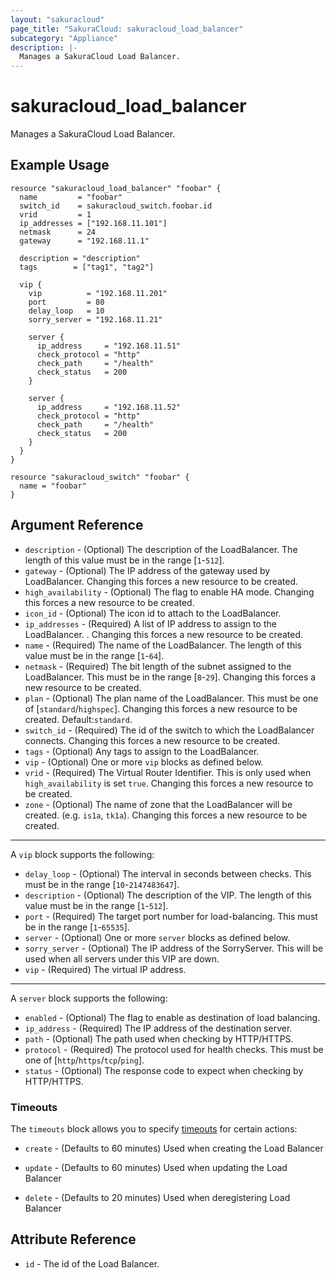 ```yaml
---
layout: "sakuracloud"
page_title: "SakuraCloud: sakuracloud_load_balancer"
subcategory: "Appliance"
description: |-
  Manages a SakuraCloud Load Balancer.
---
```


# sakuracloud_load_balancer

Manages a SakuraCloud Load Balancer.

## Example Usage

```hcl
resource "sakuracloud_load_balancer" "foobar" {
  name         = "foobar"
  switch_id    = sakuracloud_switch.foobar.id
  vrid         = 1
  ip_addresses = ["192.168.11.101"]
  netmask      = 24
  gateway      = "192.168.11.1"

  description = "description"
  tags        = ["tag1", "tag2"]

  vip {
    vip          = "192.168.11.201"
    port         = 80
    delay_loop   = 10
    sorry_server = "192.168.11.21"

    server {
      ip_address     = "192.168.11.51"
      check_protocol = "http"
      check_path     = "/health"
      check_status   = 200
    }

    server {
      ip_address     = "192.168.11.52"
      check_protocol = "http"
      check_path     = "/health"
      check_status   = 200
    }
  }
}

resource "sakuracloud_switch" "foobar" {
  name = "foobar"
}
```
## Argument Reference

* `description` - (Optional) The description of the LoadBalancer. The length of this value must be in the range [`1`-`512`].
* `gateway` - (Optional) The IP address of the gateway used by LoadBalancer. Changing this forces a new resource to be created.
* `high_availability` - (Optional) The flag to enable HA mode. Changing this forces a new resource to be created.
* `icon_id` - (Optional) The icon id to attach to the LoadBalancer.
* `ip_addresses` - (Required) A list of IP address to assign to the LoadBalancer. . Changing this forces a new resource to be created.
* `name` - (Required) The name of the LoadBalancer. The length of this value must be in the range [`1`-`64`].
* `netmask` - (Required) The bit length of the subnet assigned to the LoadBalancer. This must be in the range [`8`-`29`]. Changing this forces a new resource to be created.
* `plan` - (Optional) The plan name of the LoadBalancer. This must be one of [`standard`/`highspec`]. Changing this forces a new resource to be created. Default:`standard`.
* `switch_id` - (Required) The id of the switch to which the LoadBalancer connects. Changing this forces a new resource to be created.
* `tags` - (Optional) Any tags to assign to the LoadBalancer.
* `vip` - (Optional) One or more `vip` blocks as defined below.
* `vrid` - (Required) The Virtual Router Identifier. This is only used when `high_availability` is set `true`. Changing this forces a new resource to be created.
* `zone` - (Optional) The name of zone that the LoadBalancer will be created. (e.g. `is1a`, `tk1a`). Changing this forces a new resource to be created.


---

A `vip` block supports the following:

* `delay_loop` - (Optional) The interval in seconds between checks. This must be in the range [`10`-`2147483647`].
* `description` - (Optional) The description of the VIP. The length of this value must be in the range [`1`-`512`].
* `port` - (Required) The target port number for load-balancing. This must be in the range [`1`-`65535`].
* `server` - (Optional) One or more `server` blocks as defined below.
* `sorry_server` - (Optional) The IP address of the SorryServer. This will be used when all servers under this VIP are down.
* `vip` - (Required) The virtual IP address.

---

A `server` block supports the following:

* `enabled` - (Optional) The flag to enable as destination of load balancing.
* `ip_address` - (Required) The IP address of the destination server.
* `path` - (Optional) The path used when checking by HTTP/HTTPS.
* `protocol` - (Required) The protocol used for health checks. This must be one of [`http`/`https`/`tcp`/`ping`].
* `status` - (Optional) The response code to expect when checking by HTTP/HTTPS.


### Timeouts

The `timeouts` block allows you to specify [timeouts](https://www.terraform.io/docs/configuration/resources.html#operation-timeouts) for certain actions:

* `create` - (Defaults to 60 minutes) Used when creating the Load Balancer


* `update` - (Defaults to 60 minutes) Used when updating the Load Balancer

* `delete` - (Defaults to 20 minutes) Used when deregistering Load Balancer



## Attribute Reference

* `id` - The id of the Load Balancer.




